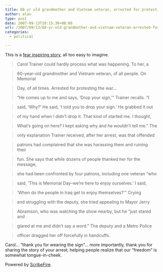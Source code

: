 ```yaml
---
title: 60 yr old grandmother and Vietnam veteran, arrested for protesting the war, in Louisville
author: alan
type: post
date: 2007-09-13T20:15:30+00:00
url: /2007/09/13/60-yr-old-grandmother-and-vietnam-veteran-arrested-for-protesting-the-war-in-louisville/
categories:
  - political

---
```

This is a [fear inspiring story][1], all too easy to imagine.&nbsp;

> Carol Trainer could hardly process what was happening. To her, a

> 60-year-old grandmother and Vietnam veteran, of all people. On Memorial

> Day, of all times. Arrested for protesting the war&#8230;
>
> &#8220;He comes up to me and says, &#8216;Drop your sign,'&#8221; Trainer recalls. &#8220;I

> said, &#8216;Why?&#8217; He said, &#8216;I told you to drop your sign.&#8217; He grabbed it out

> of my hand when I didn&#8217;t drop it. That kind of started me. I thought,

> What&#8217;s going on here? I kept asking why and he wouldn&#8217;t tell me.&#8221; The

> only explanation Trainer received, after her arrest, was that offended

> patrons had complained that she was harassing them and ruining their

> fun. She says that while dozens of people thanked her for the message,

> she had been confronted by four patrons, including one veteran &#8220;who

> said, &#8216;This is Memorial Day&#8211;we&#8217;re here to enjoy ourselves.&#8217; I said,

> &#8216;When do the people in Iraq get to enjoy themselves?'&#8221; Crying

> and struggling with the deputy, she tried appealing to Mayor Jerry

> Abramson, who was watching the show nearby, but he &#8220;just stared and

> glared at me and didn&#8217;t say a word.&#8221; The deputy and a Metro Police

> officer dragged her off forcefully in handcuffs.

Carol&#8230; &#8220;thank you for wearing the sign&#8221;&#8230; more importantly, thank you for sharing the story of your arrest; helping people realize that our &#8220;freedom&#8221; is somewhat tongue-in-cheek.

<p class="poweredbyperformancing">
  Powered by <a href="http://scribefire.com/">ScribeFire</a>.
</p>


 [1]: http://www.thenation.com/doc/20071001/moser
